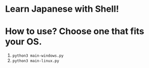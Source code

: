 # Learn Japanese with Shell!

# How to use? Choose one that fits your OS.
1. `python3 main-windows.py`
2. `python3 main-linux.py`


